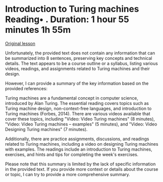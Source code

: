 # Introduction to Turing machines Reading• . Duration: 1 hour 55 minutes 1h 55m

[Original lesson](https://www.coursera.org/learn/uol-fundamentals-of-computer-science/supplement/l8Y87/introduction-to-turing-machines)

Unfortunately, the provided text does not contain any information that can be summarized into 8 sentences, preserving key concepts and technical details. The text appears to be a course outline or a syllabus, listing various videos, readings, and assignments related to Turing machines and their design.

However, I can provide a summary of the key information based on the provided references:

Turing machines are a fundamental concept in computer science, introduced by Alan Turing. The essential reading covers topics such as Turing machine design, non-context-free languages, and introduction to Turing machines (Forbes, 2014). There are various videos available that cover these topics, including "Video: Video Turing machines" (8 minutes), "Video: Video Turing machines – examples" (5 minutes), and "Video: Video Designing Turing machines" (7 minutes).

Additionally, there are practice assignments, discussions, and readings related to Turing machines, including a video on designing Turing machines with examples. The readings include an introduction to Turing machines, exercises, and hints and tips for completing the week's exercises.

Please note that this summary is limited by the lack of specific information in the provided text. If you provide more context or details about the course or topic, I can try to provide a more comprehensive summary.

